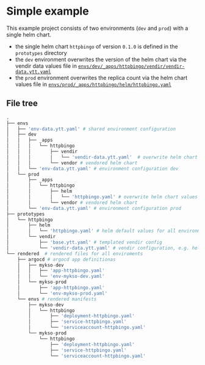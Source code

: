# Simple example

This example project consists of two environments (`dev` and `prod`) with a
single helm chart.

- the single helm chart `httpbingo` of version `0.1.0` is defined in the
  `prototypes` directory
- the `dev` environment overwrites the version of the helm chart via the vendir
  data values file in
  [`envs/dev/_apps/httpbingo/vendir/vendir-data.ytt.yaml`](envs/dev/_apps/httpbingo/vendir/vendir-data.ytt.yaml)
- the `prod` environment overwrites the replica count via the helm chart values
  file in
  [`envs/prod/_apps/httpbingo/helm/httpbingo.yaml`](envs/prod/_apps/httpbingo/helm/httpbingo.yaml)

## File tree

```python
.
├── envs
│   ├── 'env-data.ytt.yaml' # shared environment configuration
│   ├── dev
│   │   ├── _apps
│   │   │   └── httpbingo
│   │   │       ├── vendir
│   │   │       │   └── 'vendir-data.ytt.yaml'  # overwrite helm chart version for dev environment
│   │   │       └── vendor # vendored helm chart
│   │   └── 'env-data.ytt.yaml' # environment configuration dev
│   └── prod
│       ├── _apps
│       │   └── httpbingo
│       │       ├── helm
│       │       │   └── 'httpbingo.yaml' # overwrite helm chart values for prod
│       │       └── vendor # vendored helm chart
│       └── 'env-data.ytt.yaml' # environment configuration prod
├── prototypes
│   └── httpbingo
│       ├── helm
│       │   └── 'httpbingo.yaml' # helm default values for all environments
│       └── vendir
│           ├── 'base.ytt.yaml' # templated vendir config
│           └── 'vendir-data.ytt.yaml' # vendir configuration, e.g. helm chart url and version (overwritten for dev)
└── rendered  # rendered files for all enviroments
    ├── argocd # argocd app definitionas
    │   ├── mykso-dev
    │   │   ├── 'app-httpbingo.yaml'
    │   │   └── 'env-mykso-dev.yaml'
    │   └── mykso-prod
    │       ├── 'app-httpbingo.yaml'
    │       └── 'env-mykso-prod.yaml'
    └── envs # rendered manifests
        ├── mykso-dev
        │   └── httpbingo
        │       ├── 'deployment-httpbingo.yaml'
        │       ├── 'service-httpbingo.yaml'
        │       └── 'serviceaccount-httpbingo.yaml'
        └── mykso-prod
            └── httpbingo
                ├── 'deployment-httpbingo.yaml'
                ├── 'service-httpbingo.yaml'
                └── 'serviceaccount-httpbingo.yaml'
```
